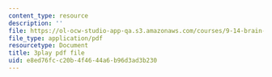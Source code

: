 ```yaml
---
content_type: resource
description: ''
file: https://ol-ocw-studio-app-qa.s3.amazonaws.com/courses/9-14-brain-structure-and-its-origins-spring-2014/e8ed76fcc20b4f4644a6b96d3ad3b230_555131.pdf
file_type: application/pdf
resourcetype: Document
title: 3play pdf file
uid: e8ed76fc-c20b-4f46-44a6-b96d3ad3b230
---
```

